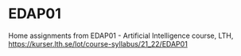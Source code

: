 # EDAP01
Home assignments from EDAP01 - Artificial Intelligence course, LTH, https://kurser.lth.se/lot/course-syllabus/21_22/EDAP01
